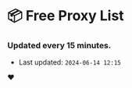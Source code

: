# :package: Free Proxy List
### Updated every 15 minutes.

- Last updated: `2024-06-14 12:15`

:heart:
